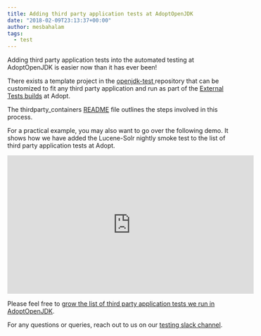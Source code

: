 ```yaml
---
title: Adding third party application tests at AdoptOpenJDK
date: "2018-02-09T23:13:37+00:00"
author: mesbahalam
tags:
  - test
---
```

Adding third party application tests into the automated testing at AdoptOpenJDK is easier now than it has ever been!

There exists a template project in the [openjdk-test ](https://github.com/AdoptOpenJDK/openjdk-tests/)repository that can be customized to fit any third party application and run as part of the [External Tests builds](https://ci.adoptopenjdk.net/view/External%20tests/) at Adopt.

The thirdparty_containers [README](https://github.com/AdoptOpenJDK/openjdk-tests/blob/master/thirdparty_containers/README.md) file outlines the steps involved in this process.

For a practical example, you may also want to go over the following demo. It shows how we have added the Lucene-Solr nightly smoke test to the list of third party application tests at Adopt.

<iframe width="560" height="315" src="https://www.youtube.com/embed/OA7y2XLy3xg" frameborder="0" allow="accelerometer; autoplay; encrypted-media; gyroscope; picture-in-picture" allowfullscreen></iframe>

Please feel free to [grow the list of third party application tests we run in AdoptOpenJDK](https://github.com/AdoptOpenJDK/openjdk-tests/issues/172).

For any questions or queries, reach out to us on our [testing slack channel](https://adoptopenjdk.slack.com/messages/C5219G28G).
